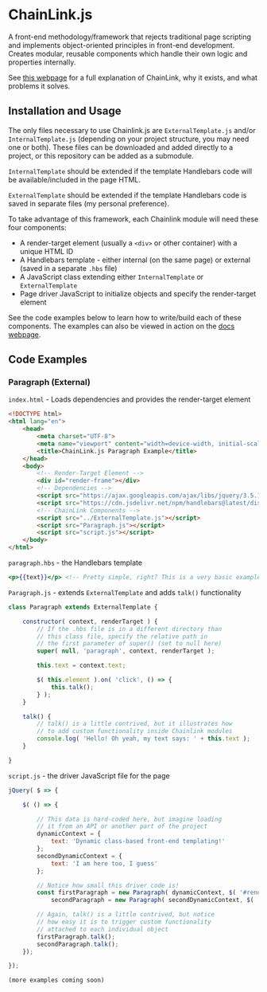 # ChainLink.js

A front-end methodology/framework that rejects traditional page scripting and implements object-oriented principles in front-end development. Creates modular, reusable components which handle their own logic and properties internally.

See [this webpage](http://calebayoung.com/chainlink/docs/) for a full explanation of ChainLink, why it exists, and what problems it solves.

## Installation and Usage

The only files necessary to use Chainlink.js are `ExternalTemplate.js` and/or `InternalTemplate.js` (depending on your project structure, you may need one or both). These files can be downloaded and added directly to a project, or this repository can be added as a submodule.

`InternalTemplate` should be extended if the template Handlebars code will be available/included in the page HTML.

`ExternalTemplate` should be extended if the template Handlebars code is saved in separate files (my personal preference).

To take advantage of this framework, each Chainlink module will need these four components:

- A render-target element (usually a `<div>` or other container) with a unique HTML ID
- A Handlebars template - either internal (on the same page) or external (saved in a separate `.hbs` file)
- A JavaScript class extending either `InternalTemplate` or `ExternalTemplate`
- Page driver JavaScript to initialize objects and specify the render-target element

See the code examples below to learn how to write/build each of these components. The examples can also be viewed in action on the [docs webpage](http://calebayoung.com/chainlink/docs/).

## Code Examples

### Paragraph (External)

`index.html` - Loads dependencies and provides the render-target element

```html
<!DOCTYPE html>
<html lang="en">
	<head>
		<meta charset="UTF-8">
		<meta name="viewport" content="width=device-width, initial-scale=1.0">
		<title>ChainLink.js Paragraph Example</title>
	</head>
	<body>
		<!-- Render-Target Element -->
		<div id="render-frame"></div>
		<!-- Dependencies -->
		<script src="https://ajax.googleapis.com/ajax/libs/jquery/3.5.1/jquery.min.js"></script>
		<script src="https://cdn.jsdelivr.net/npm/handlebars@latest/dist/handlebars.js"></script>
		<!-- ChainLink Components -->
		<script src="../ExternalTemplate.js"></script>
		<script src="Paragraph.js"></script>
		<script src="script.js"></script>
	</body>
</html>
```

`paragraph.hbs` - the Handlebars template

```hbs
<p>{{text}}</p> <!-- Pretty simple, right? This is a very basic example -->
```

`Paragraph.js` - extends `ExternalTemplate` and adds `talk()` functionality

```js
class Paragraph extends ExternalTemplate {

	constructor( context, renderTarget ) {
		// If the .hbs file is in a different directory than
		// this class file, specify the relative path in
		// the first parameter of super() (set to null here)
		super( null, 'paragraph', context, renderTarget );

		this.text = context.text;

		$( this.element ).on( 'click', () => {
			this.talk();
		} );
	}

	talk() {
		// talk() is a little contrived, but it illustrates how
		// to add custom functionality inside Chainlink modules
		console.log( 'Hello! Oh yeah, my text says: ' + this.text );
	}

}
```

`script.js` - the driver JavaScript file for the page

```js
jQuery( $ => {

	$( () => {

		// This data is hard-coded here, but imagine loading
		// it from an API or another part of the project
		dynamicContext = {
			text: 'Dynamic class-based front-end templating!'
		};
		secondDynamicContext = {
			text: 'I am here too, I guess'
		};

		// Notice how small this driver code is!
		const firstParagraph = new Paragraph( dynamicContext, $( '#render-frame' ) ),
			secondParagraph = new Paragraph( secondDynamicContext, $( '#render-frame' ) );

		// Again, talk() is a little contrived, but notice
		// how easy it is to trigger custom functionality
		// attached to each individual object
		firstParagraph.talk();
		secondParagraph.talk();
	});

});
```


```
(more examples coming soon)
```
